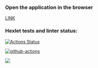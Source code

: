 ### Open the application in the browser
<a href='https://frontend-project-lvl3-three.vercel.app/' target='_blank'>LINK</a>

### Hexlet tests and linter status:
[![Actions Status](https://github.com/VeraVLVlas/frontend-project-lvl3/workflows/hexlet-check/badge.svg)](https://github.com/VeraVLVlas/frontend-project-lvl3/actions)

[![github-actions](https://github.com/VeraVLVlas/frontend-project-lvl3/actions/workflows/github-actions.yml/badge.svg)](https://github.com/VeraVLVlas/frontend-project-lvl3/actions/workflows/github-actions.yml)

<a href="https://codeclimate.com/github/VeraVLVlas/frontend-project-lvl3/maintainability"><img src="https://api.codeclimate.com/v1/badges/ba3642063ead1cd92005/maintainability" /></a>


